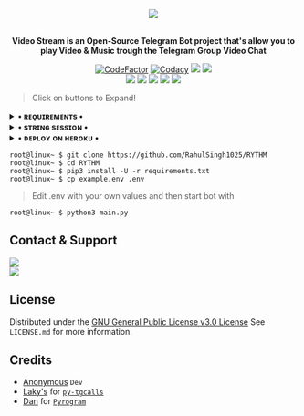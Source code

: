 <p align="center"><a href="https://t.me/RYTHMXROBOT"><img src="https://telegra.ph/file/c1ba55b4d8c5f607a04b3.jpg"></a></p>
<p align="center">
    <br><b>Video Stream is an Open-Source Telegram Bot project that's allow you to play Video & Music trough the Telegram Group Video Chat</b><br>
</p>
<p align="center">
    <a href="https://www.codefactor.io/repository/github/RahulSingh1025/RYTHM"> <img src="https://www.codefactor.io/repository/github/RahulSingh1025/RYTHM/badge?color=red&logo=codacy&style=flat-square" alt="CodeFactor" /></a>
    <a href="https://app.codacy.com/gh/RahulSingh1025/RYTHM/dashboard"> <img src="https://img.shields.io/codacy/grade/a723cb464d5a4d25be3152b5d71de82d?color=red&logo=codacy&style=flat-square" alt="Codacy" /></a>
    <a href="https://www.python.org/" alt="made-with-python"> <img src="https://img.shields.io/badge/Made%20with-Python-black.svg?style=flat-square&logo=python&logoColor=blue&color=red" /></a>
    <a href="https://github.com/RahulSingh1025/RYTHM/graphs/commit-activity" alt="Maintenance"> <img src="https://img.shields.io/badge/Maintained%3F-yes-red.svg?style=flat-square" /></a><br>
    <a href="https://github.com/RahulSingh1025/RYTHM"> <img src="https://img.shields.io/github/repo-size/RahulSingh1025/RYTHM?color=red&logo=github&logoColor=blue&style=flat-square" /></a>
    <a href="https://github.com/RahulSingh1025/RYTHM/commits/main"> <img src="https://img.shields.io/github/last-commit/RahulSingh1025/RYTHM?color=red&logo=github&logoColor=blue&style=flat-square" /></a>
    <a href="https://github.com/RahulSingh1025/RYTHM/issues"> <img src="https://img.shields.io/github/issues/RahulSingh1025/RYTHM?color=red&logo=github&logoColor=blue&style=flat-square" /></a>
    <a href="https://github.com/RahulSingh1025/RYTHM/network/members"> <img src="https://img.shields.io/github/forks/RahulSingh1025/RYTHM?color=red&logo=github&logoColor=blue&style=flat-square" /></a>
    <a href="https://github.com/RahulSingh1025/RYTHM/network/members"> <img src="https://img.shields.io/github/stars/RahulSingh1025/RYTHM?color=red&logo=github&logoColor=blue&style=flat-square" /></a>
</p>

> Click on buttons to Expand!
<details>
<summary><b>• ʀᴇǫᴜɪʀᴇᴍᴇɴᴛs •</b></summary>
<br>

- [Python3.9](https://www.python.org/downloads/release/python-390/)
- [Telegram API Key](https://docs.pyrogram.org/intro/setup#api-keys)
- [Telegram Bot Token](https://t.me/botfather)
- [MongoDB URL](https://telegra.ph/How-to-Get-mongodb-url-02-18)
- [Pyrogram Session String](https://t.me/BotFather)
    
</details>

<details>
<summary><b>• sᴛʀɪɴɢ sᴇssɪᴏɴ •</b></summary>
<br>

> You'll need a API_ID & API_HASH in order to generate pyrogram session string. 
> Always remember to use good API combo else your account could be deleted.

<h4> Generate Session via Repl.it: </h4>    
<p><a href="https://replit.com/@levinalab/Session-Generator?lite=1&outputonly=1#main.py"><img src="https://img.shields.io/badge/Generate%20On%20Repl-blueviolet?style=for-the-badge&logo=appveyor" width="200""/></a></p>

</details>

<details>
<summary><b>• ᴅᴇᴩʟᴏʏ ᴏɴ ʜᴇʀᴏᴋᴜ •</b></summary>
<br>

> Heroku has blacklisted this repository, That's why heroku aur uski maa ka bharosha

<h4>Click the button below to deploy Bot on Heroku!</h4>    
<p><a href="https://dashboard.heroku.com/new?template=https://github.com/Amantya1/RYTHM"><img src="https://img.shields.io/badge/Deploy%20To%20Heroku-blueviolet?style=for-the-badge&logo=heroku" width="200""/></a></p>

</details>


```console
root@linux~ $ git clone https://github.com/RahulSingh1025/RYTHM
root@linux~ $ cd RYTHM
root@linux~ $ pip3 install -U -r requirements.txt
root@linux~ $ cp example.env .env
```
> Edit .env with your own values and then start bot with
```console
root@linux~ $ python3 main.py
```

</details>


## Contact & Support

<a href="https://t.me/DevilsHeavenMF"><img src="https://img.shields.io/badge/Support-%20Group-blue.svg?style=for-the-badge&logo=Telegram"></a><br>
<a href="https://t.me/anonymous_was_bot"><img src="https://img.shields.io/badge/Contact-%20Developer-blue.svg?style=for-the-badge&logo=Telegram"></a>

## License

Distributed under the [GNU General Public License v3.0 License](https://github.com/RahulSingh1025/RYTHM/blob/main/LICENSE) See `LICENSE.md` for more information.

## Credits

- [Anonymous](https://github.com/AnonymousBoy1025) ``Dev``
- [Laky's](https://github.com/Laky-64) for [``py-tgcalls``](https://github.com/pytgcalls/pytgcalls)
- [Dan](https://github.com/delivrance) for [``Pyrogram``](https://github.com/pyrogram)
